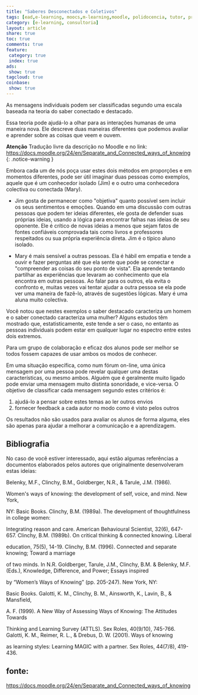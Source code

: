 ```yaml
---
title: "Saberes Desconectados e Coletivos" 
tags: [ead,e-learning, moocs,m-learning,moodle, polidocencia, tutor, professor, professor formador, tutor virtual tutor presencial, atividades obrigações, forum, saberes, saberes coletivos, saberes conectados, saberes desconectatos]
category: [e-learning, consultoria]
layout: article
share: true
toc: true
comments: true
feature:
 category: true
 index: true
ads: 
 show: true
tagcloud: true
coinbase:
 show: true
---
```


As mensagens individuais podem ser classificadas segundo uma escala baseada na teoria do saber conectado e destacado.

<!--more-->

Essa teoria pode ajudá-lo a olhar para as interações humanas de uma maneira nova. Ele descreve duas maneiras diferentes que podemos avaliar e aprender sobre as coisas que veem e ouvem.

**Atenção** Tradução livre da descrição no Moodle e no link: https://docs.moodle.org/24/en/Separate_and_Connected_ways_of_knowing {: .notice-warning }

Embora cada um de nós poça usar estes dois métodos em proporções e em momentos diferentes, pode ser útil imaginar duas pessoas como exemplos, aquele que é um conhecedor isolado (Jim) e o outro uma conhecedora colectiva ou conectada (Mary).

 * Jim gosta de permanecer como "objetiva" quanto possível sem incluir os seus sentimentos e emoções. Quando em uma discussão com outras pessoas que podem ter ideias diferentes, ele gosta de defender suas próprias ideias, usando a lógica para encontrar falhas nas ideias de seu oponente. Ele é crítico de novas ideias a menos que sejam fatos de fontes confiáveis ​​comprovada tais como livros e professores respeitados ou sua própria experiência direta. Jim é o típico aluno isolado.

* Mary é mais sensível a outras pessoas. Ela é hábil em empatia e tende a ouvir e fazer perguntas até que ela sente que pode se conectar e "compreender as coisas do seu ponto de vista". Ela aprende tentando partilhar as experiências que levaram ao conhecimento que ela encontra em outras pessoas. Ao falar para os outros, ela evita o confronto e, muitas vezes vai tentar ajudar a outra pessoa se ela pode ver uma maneira de fazê-lo, através de sugestões lógicas. Mary é uma aluna muito colectiva.

Você notou que nestes exemplos o saber destacado caracteriza um homem e o saber conectado caracteriza uma mulher? Alguns estudos têm mostrado que, estatisticamente, este tende a ser o caso, no entanto as pessoas individuais podem estar em qualquer lugar no espectro entre estes dois extremos.

Para um grupo de colaboração e eficaz dos alunos pode ser melhor se todos fossem capazes de usar ambos os modos de conhecer.

Em uma situação específica, como num fórum on-line, uma única mensagem por uma pessoa pode revelar qualquer uma destas características, ou mesmo ambos. Alguém que é geralmente muito ligado pode enviar uma mensagem muito distinta sonoridade, e vice-versa. O objetivo de classificar cada mensagem segundo estes critérios é:

 1. ajudá-lo a pensar sobre estes temas ao ler outros envios
 2. fornecer feedback a cada autor no modo como é visto pelos outros

Os resultados não são usados ​​para avaliar os alunos de forma alguma, eles são apenas para ajudar a melhorar a comunicação e a aprendizagem.


## Bibliografia

No caso de você estiver interessado, aqui estão algumas referências a documentos elaborados pelos autores que originalmente desenvolveram estas ideias:

Belenky, M.F., Clinchy, B.M., Goldberger, N.R., & Tarule, J.M. (1986). 

Women's ways of knowing: the development of self, voice, and mind. New York, 

NY: Basic Books.
Clinchy, B.M. (1989a). The development of thoughtfulness in college women: 

Integrating reason and care. American Behavioural Scientist, 32(6), 647-657.
Clinchy, B.M. (1989b). On critical thinking & connected knowing. Liberal 

education, 75(5), 14-19.
Clinchy, B.M. (1996). Connected and separate knowing; Toward a marriage 

of two minds. In N.R. Goldberger, Tarule, J.M., Clinchy, B.M. &
Belenky, M.F. (Eds.), Knowledge, Difference, and Power; Essays inspired 

by “Women’s Ways of Knowing” (pp. 205-247). New York, NY: 

Basic Books.
Galotti, K. M., Clinchy, B. M., Ainsworth, K., Lavin, B., & Mansfield, 

A. F. (1999). A New Way of Assessing Ways of Knowing: The Attitudes Towards 

Thinking and Learning Survey (ATTLS). Sex Roles, 40(9/10), 745-766.
Galotti, K. M., Reimer, R. L., & Drebus, D. W. (2001). Ways of knowing 

as learning styles: Learning MAGIC with a partner. Sex Roles, 44(7/8), 419-436. 


## fonte:
https://docs.moodle.org/24/en/Separate_and_Connected_ways_of_knowing
